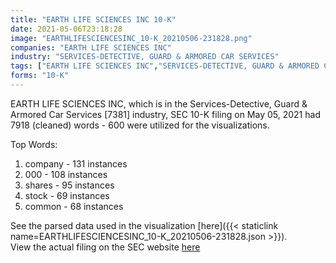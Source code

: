 ```yaml
---
title: "EARTH LIFE SCIENCES INC 10-K"
date: 2021-05-06T23:18:28
image: "EARTHLIFESCIENCESINC_10-K_20210506-231828.png"
companies: "EARTH LIFE SCIENCES INC"
industry: "SERVICES-DETECTIVE, GUARD & ARMORED CAR SERVICES"
tags: ["EARTH LIFE SCIENCES INC","SERVICES-DETECTIVE, GUARD & ARMORED CAR SERVICES","05-05-2021","10-K"]
forms: "10-K"
---
```

EARTH LIFE SCIENCES INC, which is in the Services-Detective, Guard & Armored Car Services [7381] industry, SEC 10-K filing on May 05, 2021 had 7918 (cleaned) words - 600 were utilized for the visualizations.

Top Words:
1. company - 131 instances
2. 000 - 108 instances
3. shares - 95 instances
4. stock - 69 instances
5. common - 68 instances


See the parsed data used in the visualization [here]({{< staticlink name=EARTHLIFESCIENCESINC_10-K_20210506-231828.json >}}).  
View the actual filing on the SEC website [here](https://www.sec.gov/Archives/edgar/data/1165639/0001199835-21-000260.txt)